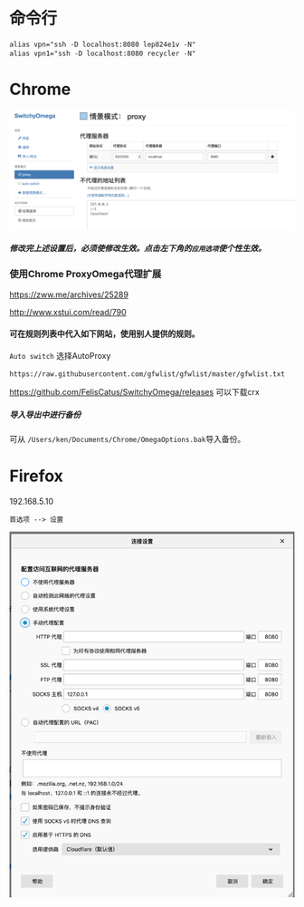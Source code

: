 # 命令行

```shell
alias vpn="ssh -D localhost:8080 lep824e1v -N"
alias vpn1="ssh -D localhost:8080 recycler -N"
```



# Chrome

![image-20191017105510158](assets/image-20191017105510158.png)

##### 修改完上述设置后，必须使修改生效。点击左下角的`应用选项`使个性生效。



### 使用Chrome ProxyOmega代理扩展

<https://zww.me/archives/25289>

<http://www.xstui.com/read/790>

#### 可在规则列表中代入如下网站，使用别人提供的规则。

`Auto switch` 选择AutoProxy

```
https://raw.githubusercontent.com/gfwlist/gfwlist/master/gfwlist.txt
```



https://github.com/FelisCatus/SwitchyOmega/releases 可以下载crx

 

##### 导入导出中进行备份

可从 `/Users/ken/Documents/Chrome/OmegaOptions.bak`导入备份。





# Firefox

192.168.5.10

`首选项 --> 设置`

![image-20191017105826607](assets/image-20191017105826607.png)